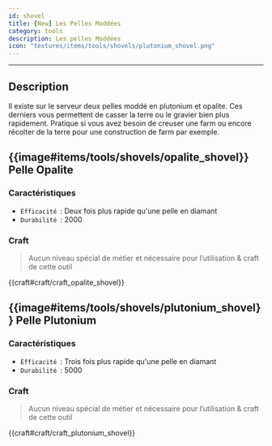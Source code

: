 ```yaml
---
id: shovel
title: [New] Les Pelles Moddées
category: tools
description: Les pelles Moddées
icon: "textures/items/tools/shovels/plutonium_shovel.png"
---
```

___
## Description

Il existe sur le serveur deux pelles moddé en plutonium et opalite. Ces derniers vous permettent de casser la terre ou le gravier bien plus rapidement. 
Pratique si vous avez besoin de creuser une farm ou encore récolter de la terre pour une construction de farm par exemple.

## {{image#items/tools/shovels/opalite_shovel}} Pelle Opalite

### Caractéristiques

- ``Éfficacité ``: Deux fois plus rapide qu'une pelle en diamant 
- ``Durabilité ``: 2000

### Craft 

> Aucun niveau spécial de métier et nécessaire pour l’utilisation & craft de cette outil

{{craft#craft/craft_opalite_shovel}} 

## {{image#items/tools/shovels/plutonium_shovel}} Pelle Plutonium

### Caractéristiques

- ``Éfficacité ``: Trois fois plus rapide qu'une pelle en diamant 
- ``Durabilité ``: 5000

### Craft 

> Aucun niveau spécial de métier et nécessaire pour l’utilisation & craft de cette outil

{{craft#craft/craft_plutonium_shovel}} 
